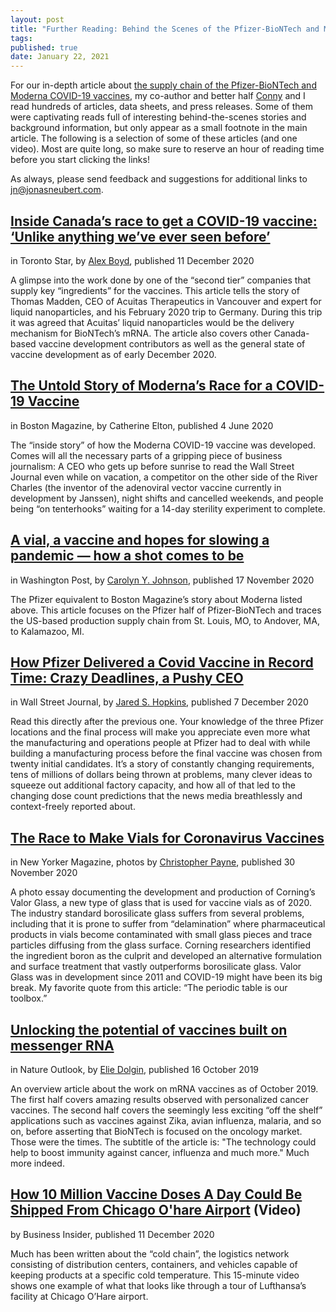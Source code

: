 ```yaml
---
layout: post
title: "Further Reading: Behind the Scenes of the Pfizer-BioNTech and Moderna Supply Chains"
tags:
published: true
date: January 22, 2021
---
```



For our in-depth article about [the supply chain of the Pfizer-BioNTech and Moderna COVID-19 vaccines](https://blog.jonasneubert.com/2021/01/10/exploring-the-supply-chain-of-the-pfizer-biontech-and-moderna-covid-19-vaccines/), my co-author and better half [Conny](https://www.linkedin.com/in/cornelia-scheitz/) and I read hundreds of articles, data sheets, and press releases. Some of them were captivating reads full of interesting behind-the-scenes stories and background information, but only appear as  a small footnote in the main article. The following is a selection of some of these articles (and one video). Most are quite long, so make sure to reserve an hour of reading time before you start clicking the links!

As always, please send feedback and suggestions for additional links to [jn@jonasneubert.com](mailto:jn@jonasneubert.com).


## [Inside Canada’s race to get a COVID-19 vaccine: ‘Unlike anything we’ve ever seen before’](https://www.thestar.com/news/canada/2020/12/12/inside-canadas-race-to-get-a-covid-19-vaccine-unlike-anything-weve-ever-seen-before.html)

in Toronto Star, by [Alex Boyd](https://twitter.com/alex_n_boyd), published 11 December 2020

A glimpse into the work done by one of the “second tier” companies that supply key “ingredients” for the vaccines. This article tells the story of Thomas Madden, CEO of Acuitas Therapeutics in Vancouver and expert for liquid nanoparticles, and his February 2020 trip to Germany. During this trip it was agreed that Acuitas’ liquid nanoparticles would be the delivery mechanism for BioNTech’s mRNA. The article also covers other Canada-based vaccine development contributors as well as the general state of vaccine development as of early December 2020.


## [The Untold Story of Moderna’s Race for a COVID-19 Vaccine](https://www.bostonmagazine.com/health/2020/06/04/moderna-coronavirus-vaccine/)

in Boston Magazine, by Catherine Elton, published 4 June 2020

The “inside story” of how the Moderna COVID-19 vaccine was developed. Comes will all the necessary parts of a gripping piece of business journalism: A CEO who gets up before sunrise to read the Wall Street Journal even while on vacation, a competitor on the other side of the River Charles (the inventor of the adenoviral vector vaccine currently in development by Janssen), night shifts and cancelled weekends, and people being “on tenterhooks” waiting for a 14-day sterility experiment to complete.


## [A vial, a vaccine and hopes for slowing a pandemic — how a shot comes to be](https://www.washingtonpost.com/health/2020/11/17/coronavirus-vaccine-manufacturing/)

in Washington Post, by [Carolyn Y. Johnson](https://twitter.com/@carolynyjohnson), published 17 November 2020

The Pfizer equivalent to Boston Magazine’s story about Moderna listed above. This article focuses on the Pfizer half of Pfizer-BioNTech and traces the US-based production supply chain from St. Louis, MO, to Andover, MA, to Kalamazoo, MI.


## [How Pfizer Delivered a Covid Vaccine in Record Time: Crazy Deadlines, a Pushy CEO](https://www.wsj.com/articles/how-pfizer-delivered-a-covid-vaccine-in-record-time-crazy-deadlines-a-pushy-ceo-11607740483)

in Wall Street Journal, by [Jared S. Hopkins](https://twitter.com/jaredshopkins), published 7 December 2020

Read this directly after the previous one. Your knowledge of the three Pfizer locations and the final process will make you appreciate even more what the manufacturing and operations people at Pfizer had to deal with while building a manufacturing process before the final vaccine was chosen from twenty initial candidates. It’s a story of constantly changing requirements, tens of millions of dollars being thrown at problems, many clever ideas to squeeze out additional factory capacity, and how all of that led to the changing dose count predictions that the news media breathlessly and context-freely reported about.


## [The Race to Make Vials for Coronavirus Vaccines](https://www.newyorker.com/magazine/2020/12/07/the-race-to-make-vials-for-coronavirus-vaccines)

in New Yorker Magazine, photos by [Christopher Payne](https://www.chrispaynephoto.com), published 30 November 2020

A photo essay documenting the development and production of Corning’s Valor Glass, a new type of glass that is used for vaccine vials as of 2020. The industry standard borosilicate glass suffers from several problems, including that it is prone to suffer from “delamination” where pharmaceutical products in vials become contaminated with small glass pieces and trace particles diffusing from the glass surface. Corning researchers identified the ingredient boron as the culprit and developed an alternative formulation and surface treatment that vastly outperforms borosilicate glass. Valor Glass was in development since 2011 and COVID-19 might have been its big break. My favorite quote from this article: “The periodic table is our toolbox.”


## [Unlocking the potential of vaccines built on messenger RNA](https://www.nature.com/articles/d41586-019-03072-8)

in Nature Outlook, by [Elie Dolgin](https://twitter.com/ElieDolgin), published 16 October 2019

An overview article about the work on mRNA vaccines as of October 2019. The first half covers amazing results observed with personalized cancer vaccines. The second half covers the seemingly less exciting “off the shelf” applications such as vaccines against Zika, avian influenza, malaria, and so on, before asserting that BioNTech is focused on the oncology market. Those were the times. The subtitle of the article is: "The technology could help to boost immunity against cancer, influenza and much more." Much more indeed.


## [How 10 Million Vaccine Doses A Day Could Be Shipped From Chicago O'hare Airport](www.youtube.com/watch?v=xGkwu3TxuoE) (Video)

by Business Insider, published 11 December 2020

Much has been written about the “cold chain”, the logistics network consisting of distribution centers, containers, and vehicles capable of keeping products at a specific cold temperature. This 15-minute video shows one example of what that looks like through a tour of Lufthansa’s facility at Chicago O’Hare airport.
